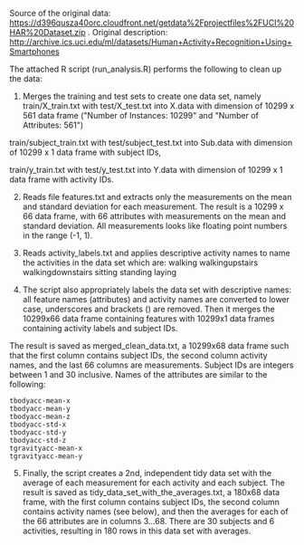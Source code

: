 Source of the original data: https://d396qusza40orc.cloudfront.net/getdata%2Fprojectfiles%2FUCI%20HAR%20Dataset.zip . Original description: http://archive.ics.uci.edu/ml/datasets/Human+Activity+Recognition+Using+Smartphones

The attached R script (run_analysis.R) performs the following to clean up the data:

1. Merges the training and test sets to create one data set, namely
train/X_train.txt with test/X_test.txt into X.data with dimension of 10299 x 561 data frame ("Number of Instances: 10299" and "Number of Attributes: 561")

train/subject_train.txt with test/subject_test.txt into Sub.data with dimension of 10299 x 1 data frame with subject IDs,

train/y_train.txt with test/y_test.txt into Y.data with dimension of 10299 x 1 data frame with activity IDs.

2. Reads file features.txt and extracts only the measurements on the mean and standard deviation for each measurement.
The result is a 10299 x 66 data frame, with 66 attributes with measurements on the mean and standard deviation. 
All measurements looks like floating point numbers in the range (-1, 1).

3. Reads activity_labels.txt and applies descriptive activity names to name the activities in the data set which are:
	walking
	walkingupstairs
	walkingdownstairs
	sitting
	standing
	laying

4. The script also appropriately labels the data set with descriptive names: all feature names (attributes) and activity names are converted to lower case, underscores and brackets () are removed.
Then it merges the 10299x66 data frame containing features with 10299x1 data frames containing activity labels and subject IDs.

The result is saved as merged_clean_data.txt, a 10299x68 data frame such that the first column contains subject IDs, the second column activity names, and the last 66 columns are measurements. Subject IDs are integers between 1 and 30 inclusive. Names of the attributes are similar to the following:

	tbodyacc-mean-x
	tbodyacc-mean-y
	tbodyacc-mean-z
	tbodyacc-std-x
	tbodyacc-std-y
	tbodyacc-std-z
	tgravityacc-mean-x
	tgravityacc-mean-y

5. Finally, the script creates a 2nd, independent tidy data set with the average of each measurement for each activity and each subject.
The result is saved as tidy_data_set_with_the_averages.txt, a 180x68 data frame, with the first column contains subject IDs, the second column contains activity names (see below), and then the averages for each of the 66 attributes are in columns 3...68. There are 30 subjects and 6 activities, resulting in  180 rows in this data set with averages.
